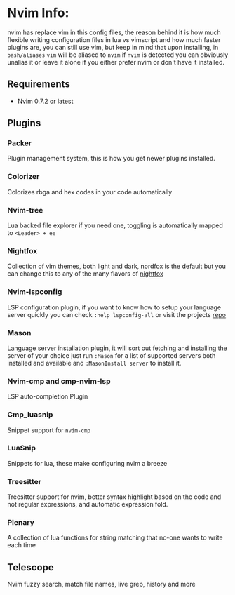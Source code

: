 # Nvim Info:

nvim has replace vim in this config files, the reason behind it is how much flexible writing configuration
files in lua vs vimscript and how much faster plugins are, you can still use vim, but keep in mind that upon
installing, in `bash/aliases` `vim` will be aliased to `nvim` if `nvim` is detected you can obviously unalias
it or leave it alone if you either prefer nvim or don't have it installed.

## Requirements

* Nvim 0.7.2 or latest

## Plugins

### Packer

Plugin management system, this is how you get newer plugins installed.

### Colorizer

Colorizes rbga and hex codes in your code automatically

### Nvim-tree

Lua backed file explorer if you need one, toggling is automatically mapped to `<Leader> + ee`

### Nightfox

Collection of vim themes, both light and dark, nordfox is the default but you can change this to any of
the many flavors of [nightfox](https://github.com/EdenEast/nightfox.nvim#nightfox-1)

### Nvim-lspconfig

LSP configuration plugin, if you want to know how to setup your language server quickly you can check
`:help lspconfig-all` or visit the projects [repo](https://github.com/neovim/nvim-lspconfig)

### Mason

Language server installation plugin, it will sort out fetching and installing the server of your choice
just run `:Mason` for a list of supported servers both installed and available and `:MasonInstall server`
to install it.

### Nvim-cmp and cmp-nvim-lsp

LSP auto-completion Plugin

### Cmp_luasnip

Snippet support for `nvim-cmp`

### LuaSnip

Snippets for lua, these make configuring nvim a breeze

### Treesitter

Treesitter support for nvim, better syntax highlight based on the code and not regular expressions, and
automatic expression fold.

### Plenary

A collection of lua functions for string matching that no-one wants to write each time

## Telescope

Nvim fuzzy search, match file names, live grep, history and more
